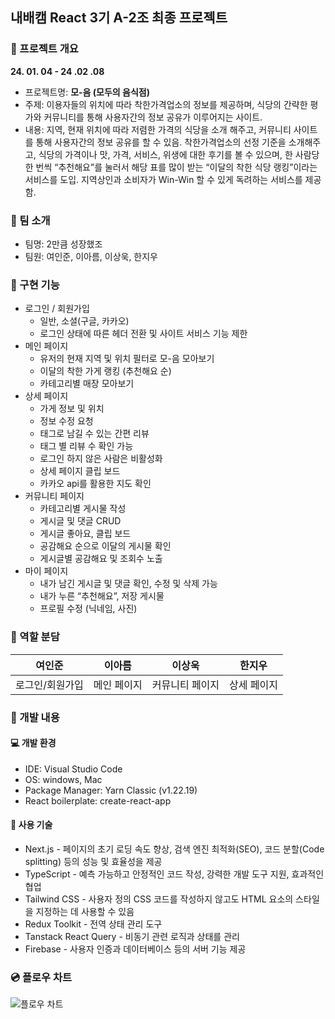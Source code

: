## 내배캠 React 3기 A-2조 최종 프로젝트

### 📢 프로젝트 개요

**24. 01. 04 - 24 .02 .08**

- 프로젝트명: **모-음 (모두의 음식점)**
- 주제: 이용자들의 위치에 따라 착한가격업소의 정보를 제공하며, 식당의 간략한 평가와 커뮤니티를 통해 사용자간의 정보 공유가 이루어지는 사이트.
- 내용: 지역, 현재 위치에 따라 저렴한 가격의 식당을 소개 해주고, 커뮤니티 사이트를 통해 사용자간의 정보 공유를 할 수 있음. 착한가격업소의 선정 기준을 소개해주고, 식당의 가격이나 맛, 가격, 서비스, 위생에 대한 후기를 볼 수 있으며, 한 사람당 한 번씩 “추천해요”를 눌러서 해당 표를 많이 받는 “이달의 착한 식당 랭킹”이라는 서비스를 도입. 지역상인과 소비자가 Win-Win 할 수 있게 독려하는 서비스를 제공함.

### 👥 팀 소개
- 팀명: 2만큼 성장했조
- 팀원: 여인준, 이아름, 이상욱, 한지우

### 👀 구현 기능
- 로그인 / 회원가입
    - 일반, 소셜(구글, 카카오)
    - 로그인 상태에 따른 헤더 전환 및 사이트 서비스 기능 제한
- 메인 페이지
    - 유저의 현재 지역 및 위치 필터로 모-음 모아보기
    - 이달의 착한 가게 랭킹 (추천해요 순)
    - 카테고리별 매장 모아보기
- 상세 페이지
    - 가게 정보 및 위치
    - 정보 수정 요청
    - 태그로 남길 수 있는 간편 리뷰
    - 태그 별 리뷰 수 확인 가능
    - 로그인 하지 않은 사람은 비활성화
    - 상세 페이지 클립 보드
    - 카카오 api를 활용한 지도 확인
- 커뮤니티 페이지
    - 카테고리별 게시물 작성
    - 게시글 및 댓글 CRUD
    - 게시글 좋아요, 클립 보드
    - 공감해요 순으로 이달의 게시물 확인
    - 게시글별 공감해요 및 조회수 노출
- 마이 페이지
    - 내가 남긴 게시글 및 댓글 확인, 수정 및 삭제 가능
    - 내가 누른 “추천해요”, 저장 게시물
    - 프로필 수정 (닉네임, 사진)

### 📝 역할 분담
| 여인준      |   이아름    |         이상욱         |        한지우       |
| ----------- | ----------- | ---------------------- | ------------------- |
| 로그인/회원가입 | 메인 페이지 | 커뮤니티 페이지 | 상세 페이지 |

### 🚩 개발 내용
#### 💻 개발 환경
- IDE: Visual Studio Code
- OS: windows, Mac
- Package Manager: Yarn Classic (v1.22.19)
- React boilerplate: create-react-app

#### 📌 사용 기술
- Next.js - 페이지의 초기 로딩 속도 향상, 검색 엔진 최적화(SEO), 코드 분할(Code splitting) 등의 성능 및 효율성을 제공
- TypeScript - 예측 가능하고 안정적인 코드 작성, 강력한 개발 도구 지원, 효과적인 협업
- Tailwind CSS - 사용자 정의 CSS 코드를 작성하지 않고도 HTML 요소의 스타일을 지정하는 데 사용할 수 있음
- Redux Toolkit - 전역 상태 관리 도구
- Tanstack React Query - 비동기 관련 로직과 상태를 관리
- Firebase - 사용자 인증과 데이터베이스 등의 서버 기능 제공

### 💿 플로우 차트
![플로우 차트](https://github.com/hanjiwoo/final_team_project/assets/147472852/32ad58fa-78fd-4b03-88e7-1ff8acad39ef)

